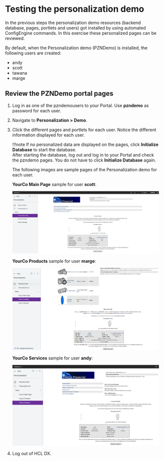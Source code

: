 # Testing the personalization demo

In the previous steps the personalization demo resources (backend database, pages, portlets and users) got installed by using automated ConfigEngine commands. In this exercise these personalized pages can be reviewed.

By default, when the Personalization demo (PZNDemo) is installed, the following users are created:  

- andy  
- scott  
- tawana  
- marge  

## Review the PZNDemo portal pages

1. Log in as one of the pzndemousers to your Portal. Use **pzndemo** as password for each user.  
2. Navigate to **Personalization > Demo**.
3. Click the different pages and portlets for each user. Notice the different information displayed for each user.  

    !!!note
        If no personalized data are displayed on the pages, click **Initialize Database** to start the database.  
        After starting the database, log out and log in to your Portal and check the pzndemo pages. You do not have to click **Initialize Database** again.  

   The following images are sample pages of the Personalization demo for each user.  
  
   **YourCo Main Page** sample for user **scott**:  

   ![main page sample](./images/scott_YourCo_mainpage_sample.png)

   **YourCo Products** sample for user **marge**:  

   ![products sample](./images/marge_YourCo_Products_sample.png)

   **YourCo Services** sample for user **andy**:  

   ![services sample](./images/andy_YourCo_services_sample.png)

4. Log out of HCL DX.
